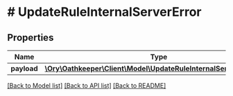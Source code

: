 # # UpdateRuleInternalServerError

## Properties

Name | Type | Description | Notes
------------ | ------------- | ------------- | -------------
**payload** | [**\Ory\Oathkeeper\Client\Model\UpdateRuleInternalServerErrorBody**](UpdateRuleInternalServerErrorBody.md) |  | [optional]

[[Back to Model list]](../../README.md#models) [[Back to API list]](../../README.md#endpoints) [[Back to README]](../../README.md)
